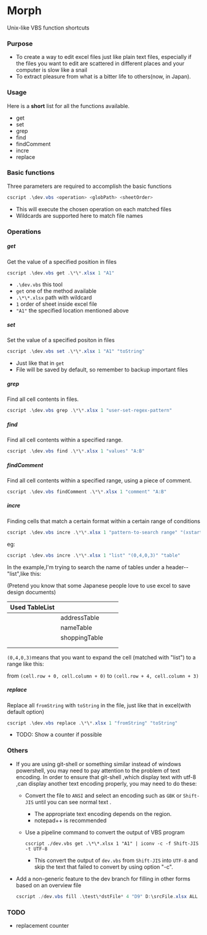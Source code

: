 # Morph
Unix-like VBS function shortcuts

### Purpose

- To create a way to edit excel files just like plain text files, especially if the files you want to edit are scattered in different places and your computer is slow like a snail
- To extract pleasure from what is a bitter life to others(now, in Japan).

### Usage

Here is a **short** list for all the functions available.

- get
- set
- grep
- find
- findComment
- incre
- replace

### Basic functions

Three parameters are required to accomplish the basic functions

```powershell
cscript .\dev.vbs <operation> <globPath> <sheetOrder>
```

- This will execute the chosen operation on each matched files
- Wildcards are supported here to match file names

### Operations

##### get

Get the value of a specified position in files

```powershell
cscript .\dev.vbs get .\*\*.xlsx 1 "A1"
```

- `.\dev.vbs` this tool
- `get` one of the method available
- `.\*\*.xlsx` path with wildcard
- `1` order of sheet inside excel file
- `"A1"` the specified location mentioned above

##### set

Set the value of a specified positon in files

```powershell
cscript .\dev.vbs set .\*\*.xlsx 1 "A1" "toString"
```

- Just like that in `get`
- File will be saved by default, so remember to backup important files

##### grep

Find all cell contents in files.

```powershell
cscript .\dev.vbs grep .\*\*.xlsx 1 "user-set-regex-pattern"
```

##### find

Find all cell contents within a specified range.

```powershell
cscript .\dev.vbs find .\*\*.xlsx 1 "values" "A:B"
```

##### findComment

Find all cell contents within a specified range, using a piece of comment.

```powershell
cscript .\dev.vbs findComment .\*\*.xlsx 1 "comment" "A:B"
```

##### incre

Finding cells that match a certain format within a certain range of conditions

```powershell
cscript .\dev.vbs incre .\*\*.xlsx 1 "pattern-to-search range" "(xstart,xend,ystart,yend)" "second-pattern-to-search-further-content"
```

eg:

```powershell
cscript .\dev.vbs incre .\*\*.xlsx 1 "list" "(0,4,0,3)" "table"
```

In the example,I'm trying to search the name of tables under a header--"list",like this:

 (Pretend you know that some Japanese people love to use excel to save design documents)

| Used TableList |               |      |      |
| -------------- | ------------- | ---- | ---- |
|                | addressTable  |      |      |
|                | nameTable     |      |      |
|                | shoppingTable |      |      |
|                |               |      |      |
|                |               |      |      |

`(0,4,0,3)`means that you want to expand the cell (matched with "list") to a range like this:

from `(cell.row + 0, cell.column + 0)`  to `(cell.row + 4, cell.column + 3)`

##### replace

Replace all `fromString` with `toString` in the file, just like that in excel(with default option)

```powershell
cscript .\dev.vbs replace .\*\*.xlsx 1 "fromString" "toString"
```

- TODO: Show a counter if possible

### Others

- If you are using git-shell or something similar instead of windows powershell, you may need to pay attention to the problem of text encoding. In order to ensure that git-shell ,which display text with utf-8 ,can display another text encoding properly, you may need to do these:

  - Convert the file to `ANSI` and select an encoding such as `GBK`  or `Shift-JIS` until you can see normal text .

    - The appropriate text encoding depends on the region.
    - notepad++ is recommended

  - Use a pipeline command to convert the output of VBS program

    ```shell 
    cscript ./dev.vbs get .\*\*.xlsx 1 "A1" | iconv -c -f Shift-JIS -t UTF-8
    ```

    - This convert the output of `dev.vbs` from `Shift-JIS` into `UTF-8` and skip the text that failed to convert by using option "-c".

- Add a non-generic feature to the dev branch for filling in other forms based on an overview file

  ```powershell
  cscript ./dev.vbs fill .\test\*dstFile* 4 "D9" D:\srcFile.xlsx ALL
  ```

  

### TODO


- replacement counter